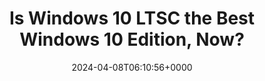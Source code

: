 ---
title: "Is Windows 10 LTSC the Best Windows 10 Edition, Now?"
description: "While Windows 10 Home and Pro is reaching end of support, they will loss updates and protection. Is Windows 10 LTSC the best edition now?"
image: "images/post/2024/05/image-18.png"
date: "2024-04-08T06:10:56+0000"
categories: ["Reviews"]
tags: ["LTSC", "Windows 10"]
type: "regular" # available types: [featured/regular]
draft: false
sitemapExclude: false
---